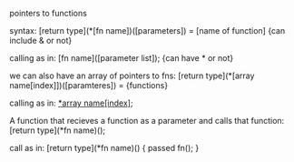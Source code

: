pointers to functions

syntax:
	 [return type](*[fn name])([parameters]) = [name of function]
							{can include & or not}

calling as in:
		[fn name]([parameter list]);
	{can have * or not}

we can also have an array of pointers to fns:
	[return type](*[array name[index]])([paramteres]) = {functions}

calling as in:
		[*array name[index]]([parameters]);

A function that recieves a function as a parameter and calls that function:
		[return type](*fn name)();

call as in:
	[return type](*fn name)()
	{
		passed fn();
	}
